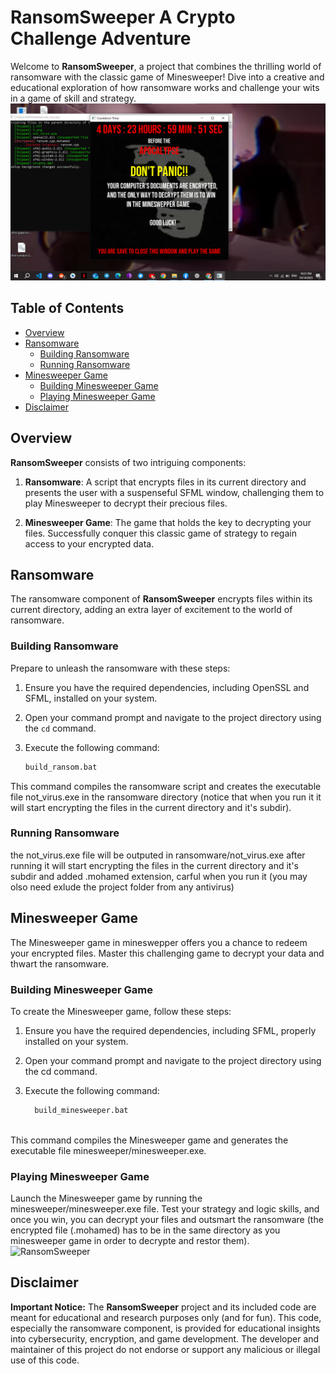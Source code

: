 # RansomSweeper A Crypto Challenge Adventure
Welcome to **RansomSweeper**, a project that combines the thrilling world of ransomware with the classic game of Minesweeper! Dive into a creative and educational exploration of how ransomware works and challenge your wits in a game of skill and strategy.
![RansomSweeper](screenshot.png)

## Table of Contents
- [Overview](#overview)
- [Ransomware](#ransomware)
  - [Building Ransomware](#building-ransomware)
  - [Running Ransomware](#running-ransomware)
- [Minesweeper Game](#minesweeper-game)
  - [Building Minesweeper Game](#building-minesweeper-game)
  - [Playing Minesweeper Game](#playing-minesweeper-game)
- [Disclaimer](#disclaimer)

## Overview

**RansomSweeper** consists of two intriguing components:

1. **Ransomware**: A script that encrypts files in its current directory and presents the user with a suspenseful SFML window, challenging them to play Minesweeper to decrypt their precious files.

2. **Minesweeper Game**: The game that holds the key to decrypting your files. Successfully conquer this classic game of strategy to regain access to your encrypted data.
## Ransomware

The ransomware component of **RansomSweeper** encrypts files within its current directory, adding an extra layer of excitement to the world of ransomware.

### Building Ransomware

Prepare to unleash the ransomware with these steps:

1. Ensure you have the required dependencies, including OpenSSL and SFML, installed on your system.

2. Open your command prompt and navigate to the project directory using the `cd` command.

3. Execute the following command:

   ```bash
   build_ransom.bat
This command compiles the ransomware script and creates the executable file not_virus.exe in the ransomware directory (notice that when you run it it will start encrypting the files in the current directory and it's subdir).
### Running Ransomware
the not_virus.exe file will be outputed in ransomware/not_virus.exe after running it will start encrypting the files in the current directory and it's subdir and added .mohamed extension, carful when you run it (you may olso need exlude the project folder from any antivirus) 
## Minesweeper Game
The Minesweeper game in mineswepper offers you a chance to redeem your encrypted files. Master this challenging game to decrypt your data and thwart the ransomware.
### Building Minesweeper Game
To create the Minesweeper game, follow these steps:

1. Ensure you have the required dependencies, including SFML, properly installed on your system.

2. Open your command prompt and navigate to the project directory using the cd command.

3. Execute the following command:
   ```bash
     build_minesweeper.bat
 
This command compiles the Minesweeper game and generates the executable file minesweeper/minesweeper.exe.

### Playing Minesweeper Game
Launch the Minesweeper game by running the minesweeper/minesweeper.exe file. Test your strategy and logic skills, and once you win, you can decrypt your files and outsmart the ransomware (the encrypted file (.mohamed) has to be in the same directory as you minesweeper game in order to decrypte and restor them).
![RansomSweeper](screenshot2.png)

## Disclaimer
**Important Notice:** The **RansomSweeper** project and its included code are meant for educational and research purposes only (and for fun). This code, especially the ransomware component, is provided for educational insights into cybersecurity, encryption, and game development. The developer and maintainer of this project do not endorse or support any malicious or illegal use of this code.










